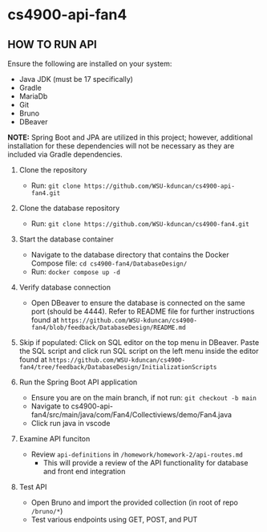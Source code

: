 # cs4900-api-fan4
## HOW TO RUN API
Ensure the following are installed on your system:
- Java JDK (must be 17 specifically) 
- Gradle
- MariaDb
- Git
- Bruno
- DBeaver

**NOTE:** Spring Boot and JPA are utilized in this project; however, additional installation for these dependencies will not be necessary as they are included via Gradle dependencies.

1. Clone the repository
    - Run: `git clone https://github.com/WSU-kduncan/cs4900-api-fan4.git`
    
2. Clone the database repository
    - Run: `git clone https://github.com/WSU-kduncan/cs4900-fan4.git`
    
3. Start the database container
    - Navigate to the database directory that contains the Docker Compose file: `cd cs4900-fan4/DatabaseDesign/`
    - Run: `docker compose up -d`
    
4. Verify database connection
    - Open DBeaver to ensure the database is connected on the same port (should be 4444). Refer to README file for further instructions found at `https://github.com/WSU-kduncan/cs4900-fan4/blob/feedback/DatabaseDesign/README.md`
    
5. Skip if populated: Click on SQL editor on the top menu in DBeaver. Paste the SQL script and click run SQL script on the left menu inside the editor found at `https://github.com/WSU-kduncan/cs4900-fan4/tree/feedback/DatabaseDesign/InitializationScripts`

6. Run the Spring Boot API application
    - Ensure you are on the main branch, if not run: `git checkout -b main`
    - Navigate to cs4900-api-fan4/src/main/java/com/Fan4/Collectiviews/demo/Fan4.java
    - Click run java in vscode

7. Examine API funciton
    - Review `api-definitions` in `/homework/homework-2/api-routes.md`
      - This will provide a review of the API functionality for database and front end integration

8. Test API
    - Open Bruno and import the provided collection (in root of repo `/bruno/*`)
    - Test various endpoints using GET, POST, and PUT